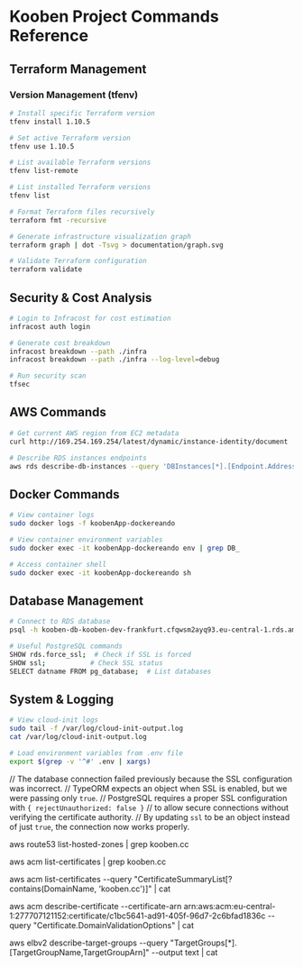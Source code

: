 # Kooben Project Commands Reference

## Terraform Management
### Version Management (tfenv)
```bash
# Install specific Terraform version
tfenv install 1.10.5

# Set active Terraform version
tfenv use 1.10.5

# List available Terraform versions
tfenv list-remote

# List installed Terraform versions
tfenv list

# Format Terraform files recursively
terraform fmt -recursive 

# Generate infrastructure visualization graph
terraform graph | dot -Tsvg > documentation/graph.svg

# Validate Terraform configuration
terraform validate
```

## Security & Cost Analysis
```bash
# Login to Infracost for cost estimation
infracost auth login

# Generate cost breakdown
infracost breakdown --path ./infra
infracost breakdown --path ./infra --log-level=debug

# Run security scan
tfsec
```

## AWS Commands
```bash
# Get current AWS region from EC2 metadata
curl http://169.254.169.254/latest/dynamic/instance-identity/document | grep region

# Describe RDS instances endpoints
aws rds describe-db-instances --query 'DBInstances[*].[Endpoint.Address,Endpoint.Port]'
```

## Docker Commands
```bash
# View container logs
sudo docker logs -f koobenApp-dockereando

# View container environment variables
sudo docker exec -it koobenApp-dockereando env | grep DB_

# Access container shell
sudo docker exec -it koobenApp-dockereando sh
```

## Database Management
```bash
# Connect to RDS database
psql -h kooben-db-kooben-dev-frankfurt.cfqwsm2ayq93.eu-central-1.rds.amazonaws.com -U koobendb -d koobenDB -W

# Useful PostgreSQL commands
SHOW rds.force_ssl;  # Check if SSL is forced
SHOW ssl;           # Check SSL status
SELECT datname FROM pg_database;  # List databases
```

## System & Logging
```bash
# View cloud-init logs
sudo tail -f /var/log/cloud-init-output.log
cat /var/log/cloud-init-output.log

# Load environment variables from .env file
export $(grep -v '^#' .env | xargs)
```

// The database connection failed previously because the SSL configuration was incorrect.
// TypeORM expects an object when SSL is enabled, but we were passing only `true`.
// PostgreSQL requires a proper SSL configuration with `{ rejectUnauthorized: false }`
// to allow secure connections without verifying the certificate authority.
// By updating `ssl` to be an object instead of just `true`, the connection now works properly.


aws route53 list-hosted-zones | grep kooben.cc

aws acm list-certificates | grep kooben.cc

aws acm list-certificates --query "CertificateSummaryList[?contains(DomainName, 'kooben.cc')]" | cat

aws acm describe-certificate --certificate-arn arn:aws:acm:eu-central-1:277707121152:certificate/c1bc5641-ad91-405f-96d7-2c6bfad1836c --query "Certificate.DomainValidationOptions" | cat

aws elbv2 describe-target-groups --query "TargetGroups[*].[TargetGroupName,TargetGroupArn]" --output text | cat